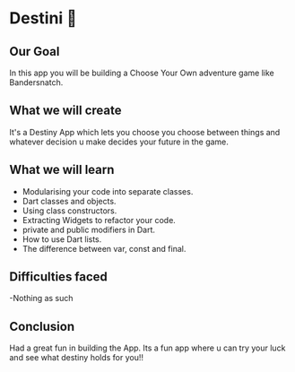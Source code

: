 # Destini 🤔

## Our Goal

In this app you will be building a Choose Your Own adventure game like Bandersnatch.


## What we will create

It's a Destiny App which lets you choose you choose between things and whatever decision u make decides your future in the game.

## What we will learn

- Modularising your code into separate classes.
- Dart classes and objects.
- Using class constructors.
- Extracting Widgets to refactor your code.
- private and public modifiers in Dart.
- How to use Dart lists.
- The difference between var, const and final.

## Difficulties faced

-Nothing as such


## Conclusion

Had a great fun in building the App. Its a fun app where u can try your luck and see what destiny holds for you!!
